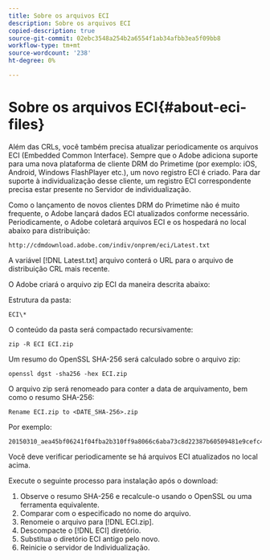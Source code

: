 ```yaml
---
title: Sobre os arquivos ECI
description: Sobre os arquivos ECI
copied-description: true
source-git-commit: 02ebc3548a254b2a6554f1ab34afbb3ea5f09bb8
workflow-type: tm+mt
source-wordcount: '238'
ht-degree: 0%

---
```


# Sobre os arquivos ECI{#about-eci-files}

Além das CRLs, você também precisa atualizar periodicamente os arquivos ECI (Embedded Common Interface). Sempre que o Adobe adiciona suporte para uma nova plataforma de cliente DRM do Primetime (por exemplo: iOS, Android, Windows FlashPlayer etc.), um novo registro ECI é criado. Para dar suporte à individualização desse cliente, um registro ECI correspondente precisa estar presente no Servidor de individualização.

Como o lançamento de novos clientes DRM do Primetime não é muito frequente, o Adobe lançará dados ECI atualizados conforme necessário. Periodicamente, o Adobe coletará arquivos ECI e os hospedará no local abaixo para distribuição:

```
http://cdmdownload.adobe.com/indiv/onprem/eci/Latest.txt
```

A variável [!DNL Latest.txt] arquivo conterá o URL para o arquivo de distribuição CRL mais recente.

O Adobe criará o arquivo zip ECI da maneira descrita abaixo:

Estrutura da pasta:

```
ECI\*
```

O conteúdo da pasta será compactado recursivamente:

```
zip -R ECI ECI.zip
```

Um resumo do OpenSSL SHA-256 será calculado sobre o arquivo zip:

```
openssl dgst -sha256 -hex ECI.zip
```

O arquivo zip será renomeado para conter a data de arquivamento, bem como o resumo SHA-256:

```
Rename ECI.zip to <DATE_SHA-256>.zip
```

Por exemplo:

```
20150310_aea45bf06241f04fba2b310ff9a8066c6aba73c8d22387b60509481e9cefc43e.zip
```

Você deve verificar periodicamente se há arquivos ECI atualizados no local acima.

Execute o seguinte processo para instalação após o download:

1. Observe o resumo SHA-256 e recalcule-o usando o OpenSSL ou uma ferramenta equivalente.
1. Comparar com o especificado no nome do arquivo.
1. Renomeie o arquivo para [!DNL ECI.zip].
1. Descompacte o [!DNL ECI] diretório.
1. Substitua o diretório ECI antigo pelo novo.
1. Reinicie o servidor de Individualização.
